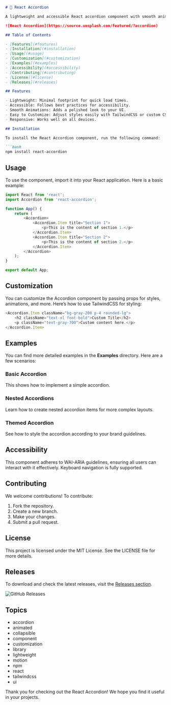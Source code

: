 ```markdown
# 🎉 React Accordion

A lightweight and accessible React accordion component with smooth animations. This library provides an easy way to add collapsible content sections to your applications.

![React Accordion](https://source.unsplash.com/featured/?accordion)

## Table of Contents

- [Features](#features)
- [Installation](#installation)
- [Usage](#usage)
- [Customization](#customization)
- [Examples](#examples)
- [Accessibility](#accessibility)
- [Contributing](#contributing)
- [License](#license)
- [Releases](#releases)

## Features

- Lightweight: Minimal footprint for quick load times.
- Accessible: Follows best practices for accessibility.
- Smooth Animations: Adds a polished look to your UI.
- Easy to Customize: Adjust styles easily with TailwindCSS or custom CSS.
- Responsive: Works well on all devices.

## Installation

To install the React Accordion component, run the following command:

```bash
npm install react-accordion
```

## Usage

To use the component, import it into your React application. Here is a basic example:

```javascript
import React from 'react';
import Accordion from 'react-accordion';

function App() {
    return (
        <Accordion>
            <Accordion.Item title="Section 1">
                <p>This is the content of section 1.</p>
            </Accordion.Item>
            <Accordion.Item title="Section 2">
                <p>This is the content of section 2.</p>
            </Accordion.Item>
        </Accordion>
    );
}

export default App;
```

## Customization

You can customize the Accordion component by passing props for styles, animations, and more. Here’s how to use TailwindCSS for styling:

```javascript
<Accordion.Item className="bg-gray-200 p-4 rounded-lg">
    <h2 className="text-xl font-bold">Custom Title</h2>
    <p className="text-gray-700">Custom content here.</p>
</Accordion.Item>
```

## Examples

You can find more detailed examples in the **Examples** directory. Here are a few scenarios:

### Basic Accordion

This shows how to implement a simple accordion.

### Nested Accordions

Learn how to create nested accordion items for more complex layouts.

### Themed Accordion

See how to style the accordion according to your brand guidelines.

## Accessibility

This component adheres to WAI-ARIA guidelines, ensuring all users can interact with it effectively. Keyboard navigation is fully supported.

## Contributing

We welcome contributions! To contribute:

1. Fork the repository.
2. Create a new branch.
3. Make your changes.
4. Submit a pull request.

## License

This project is licensed under the MIT License. See the LICENSE file for more details.

## Releases

To download and check the latest releases, visit the [Releases section](https://github.com/vuhuuu11/react-accordion/releases).

![GitHub Releases](https://img.shields.io/badge/releases-v1.0.0-brightgreen)

## Topics

- accordion
- animated
- collapsible
- component
- customization
- library
- lightweight
- motion
- npm
- react
- tailwindcss
- ui

Thank you for checking out the React Accordion! We hope you find it useful in your projects.
```